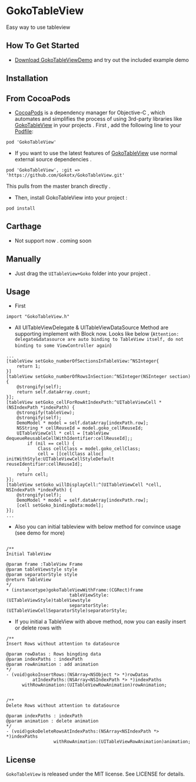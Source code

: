 # GokoTableView
Easy way to use tableview
## How To Get Started
- [Download GokoTableViewDemo](https://github.com/Gokotx/GokoTableView/archive/master.zip) and try out the included example demo

## Installation
## From CocoaPods
- [CocoaPods](https://cocoapods.org/) is a dependency manager for Objective-C , which automates and simplifies the process of using 3rd-party libraries like [GokoTableView](https://github.com/Gokotx/GokoTableView) in your projects . First , add the following line to your [Podfile](http://guides.cocoapods.org/using/using-cocoapods.html):
```
pod 'GokoTableView'
```
- If you want to use the latest features of [GokoTableView](https://github.com/Gokotx/GokoTableView) use normal external source dependencies .
```
pod 'GokoTableView', :git => 'https://github.com/Gokotx/GokoTableView.git'
```
This pulls from the master branch directly .
- Then,  install GokoTableView into your project :
```
pod install
```
## Carthage
- Not support now . coming soon
## Manually
- Just drag the `UITableView+Goko` folder into your project .
## Usage
- First 
```
import "GokoTableView.h"
```
- All UITableViewDelegate & UITableViewDataSource Method are supporting implement with Block now. Looks like below (`Attention: delegate&datasource are auto binding to TableView itself, do not binding to some ViewController again`)
```
...
[tableView setGoko_numberOfSectionsInTableView:^NSInteger{
    return 1;
}]
[tableView setGoko_numberOfRowsInSection:^NSInteger(NSInteger section) {
    @strongify(self);
    return self.dataArray.count;
}];
[tableView setGoko_cellForRowAtIndexPath:^UITableViewCell *(NSIndexPath *indexPath) {
    @strongify(tableView);
    @strongify(self);
    DemoModel * model = self.dataArray[indexPath.row];
    NSString * cellReuseId = model.goko_cellReuseId;
    UITableViewCell * cell = [tableView dequeueReusableCellWithIdentifier:cellReuseId];;
        if (nil == cell) {
            Class cellClass = model.goko_cellClass;
            cell = [[cellClass alloc] initWithStyle:UITableViewCellStyleDefault reuseIdentifier:cellReuseId];
        }
    return cell;
}];
[tableView setGoko_willDisplayCell:^(UITableViewCell *cell, NSIndexPath *indexPath) {
    @strongify(self);
    DemoModel * model = self.dataArray[indexPath.row];
    [cell setGoko_bindingData:model];
}];
...
```
- Also you can initial tableview with below method for convince usage (see demo for more)
```

/**
Initial TableView

@param frame :TableView Frame
@param tableViewstyle style
@param separatorStyle style
@return TableView
*/
+ (instancetype)gokoTableViewWithFrame:(CGRect)frame
                        tableViewStyle:(UITableViewStyle)tableViewstyle
                        separatorStyle:(UITableViewCellSeparatorStyle)separatorStyle;
```
- If you initial a TableView with above method, now you can easily insert  or delete rows with
```
/**
Insert Rows without attention to dataSource

@param rowDatas : Rows bingding data
@param indexPaths : indexPath
@param rowAnimation : add animation
*/
- (void)gokoInsertRows:(NSArray<NSObject *> *)rowDatas
          atIndexPaths:(NSArray<NSIndexPath *> *)indexPaths
      withRowAnimation:(UITableViewRowAnimation)rowAnimation;


/**
Delete Rows without attention to dataSource

@param indexPaths : indexPath
@param animation : delete animation
*/
- (void)gokoDeleteRowsAtIndexPaths:(NSArray<NSIndexPath *> *)indexPaths
                  withRowAnimation:(UITableViewRowAnimation)animation;
```
## License
`GokoTableView` is released under the MIT license. See LICENSE for details.
